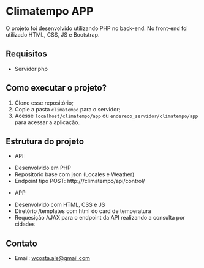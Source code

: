 # Climatempo APP

O projeto foi desenvolvido utilizando PHP no back-end. No front-end foi utilizado HTML, CSS, JS e Bootstrap.

## Requisitos

* Servidor php 

## Como executar o projeto?

1) Clone esse repositório;
2) Copie a pasta `climatempo` para o servidor;
3) Acesse `localhost/climatempo/app` ou `endereco_servidor/climatempo/app` para acessar a aplicação.

## Estrutura do projeto

* API
- Desenvolvido em PHP
- Repositorio base com json (Locales e Weather)
- Endpoint tipo POST: http://<servidor>/climatempo/api/control/

* APP 
- Desenvolvido com HTML, CSS e JS
- Diretório /templates com html do card de temperatura
- Requesição AJAX para o endpoint da API realizando a consulta por cidades


## Contato

* Email: wcosta.ale@gmail.com